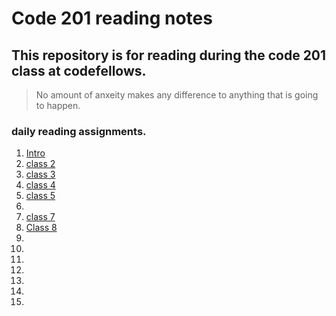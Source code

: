 # Code 201 reading notes
## This repository is for reading during the code 201 class at codefellows.

> No amount of anxeity makes any difference to anything that is going to happen.

### daily reading assignments.
1. [Intro](intro.md)
2. [class 2](class-02.md)
3. [class 3](class-03.md)
4. [class 4](class-04.md)
5. [class 5](class-05.md)
6. 
7. [class 7](class-07.md)
8. [Class 8](class-08.md)
9. 
10. 
11. 
12. 
13. 
14. 
15. 

